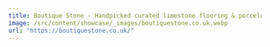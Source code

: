 ```yaml
---
title: Boutique Stone - Handpicked curated limestone flooring & porcelain tiles
image: /src/content/showcase/_images/boutiquestone.co.uk.webp
url: "https://boutiquestone.co.uk/"
---
```

